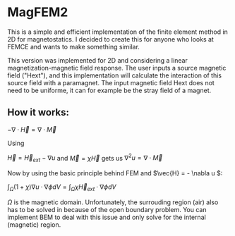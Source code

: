 # MagFEM2
This is a simple and efficient implementation of the finite element method in 2D for magnetostatics. I decided to create this for anyone who looks at FEMCE and wants to make something similar. 

This version was implemented for 2D and considering a linear magnetization-magnetic field response. The user inputs a source magnetic field ("Hext"), and this implementation will calculate the interaction of this source field with a paramagnet. The input magnetic field Hext does not need to be uniforme, it can for example be the stray field of a magnet.

## How it works:

$-\nabla \cdot \vec{H} = \nabla \cdot \vec{M}$ 

Using

$\vec{H} = \vec{H}_{ext} - \nabla u$ and $\vec{M} = \chi \vec{H}$ gets us $\nabla^2 u = \nabla \cdot \vec{M}$

Now by using the basic principle behind FEM and $\vec{H} = - \nabla u $:

$\int_\Omega (1+\chi)\nabla u \cdot \nabla \phi dV = \int_\Omega \chi \vec{H}_{ext} \cdot \nabla \phi dV$

$\Omega$ is the magnetic domain. Unfortunately, the surrouding region (air) also has to be solved in because of the open boundary problem. You can implement BEM to deal with this issue and only solve for the internal (magnetic) region.
